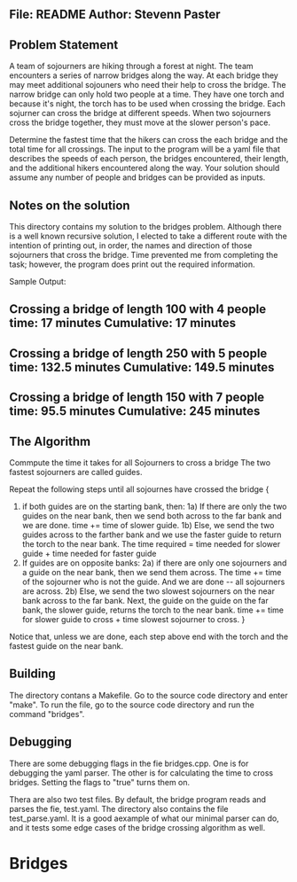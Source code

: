 File: README
Author: Stevenn Paster
-----------------------

Problem Statement
-----------------
A team of sojourners are hiking  through a forest at night. The team encounters a series of narrow bridges along the way.  At each bridge they may meet additional sojouners who need their help to cross the bridge. The narrow bridge can only hold two people at a time. They have one torch and because it's night, the torch has to be used when crossing the bridge. Each sojurner can cross the bridge at different speeds. When two sojourners cross the bridge together, they must move at the slower person's pace.

Determine the fastest time that the hikers can cross the each bridge and the total time for all crossings. The input to the program will be a yaml file that describes the speeds of each person, the bridges encountered, their length, and the additional hikers encountered along the way. Your solution should assume any number of people and bridges can be provided as inputs.


Notes on the solution
---------------------
This directory contains my solution to the bridges problem. Although there is a well known recursive solution, I elected to take 
a different route with the intention of printing out, in order, the names and direction of those sojourners that cross the bridge. 
Time prevented me from completing the task; however, the program does print out the required information.

Sample Output:

Crossing a bridge of length 100  with 4 people
   time:       17 minutes
   Cumulative: 17 minutes
------------------------------

Crossing a bridge of length 250  with 5 people
   time:       132.5 minutes
   Cumulative: 149.5 minutes
------------------------------

Crossing a bridge of length 150  with 7 people
   time:       95.5 minutes
   Cumulative: 245 minutes
------------------------------


The Algorithm
-------------
 Commpute the time it takes for all Sojourners to cross a bridge
 The two fastest sojourners are called guides.

 Repeat the following steps until all sojournes have crossed the bridge {
   1) if both guides are on the starting bank, then:
     1a) If there are only the two guides on the near bank, then we send both across to the far bank and we are done.
         time += time of slower guide.
     1b) Else, we send the two guides across to the farther bank and we use the faster guide to return the torch to the near bank.
         The time required = time needed for slower guide + time needed for faster guide
   2) If guides are on opposite banks:
     2a) if there are only one sojourners and a guide on the near bank, then we send them across.
         The time += time of the sojourner who is not the guide.
         And we are done -- all sojourners are across.
     2b) Else, we send the two slowest sojourners on the near bank across to the far bank.
         Next, the guide on the guide on the far bank, the slower guide, returns the torch to the near bank.
         time += time for slower guide to cross + time slowest sojourner to cross.
} 

Notice that, unless we are done, each step above end with the torch and the fastest guide on the near bank.


Building 
--------
The directory contans a Makefile. Go to the source code directory and enter "make". 
To run the file, go to the source code directory and run the command "bridges".


Debugging
---------
There are some debugging flags in the fie bridges.cpp. One is for debugging the yaml parser. The other is for calculating the time to cross bridges. Setting the flags to "true" turns them on.

Thera are also two test files.  By default, the bridge program reads and parses the fie, test.yaml. The directory also contains the file test_parse.yaml. It is a good aexample of what our minimal parser can do,  and it tests some edge cases of the bridge crossing algorithm as well. 

# Bridges

